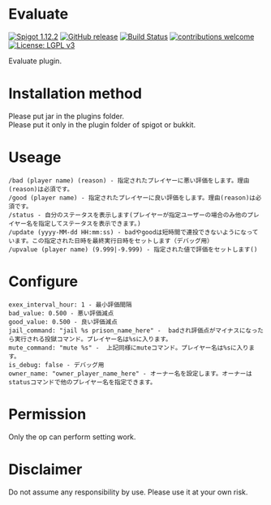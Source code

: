 # Evaluate
[![Spigot 1.12.2](https://img.shields.io/badge/Spigot-1.12.2-brightgreen.svg)](https://www.spigotmc.org/wiki/spigot/)
[![GitHub release](https://img.shields.io/github/release/kubotan/Evaluate.svg)](https://github.com/kubotan/Evaluate/releases)
[![Build Status]( https://travis-ci.org/kubotan/Evaluate.svg?branch=master)](https://travis-ci.org/kubotan/Evaluate)
[![contributions welcome](https://img.shields.io/badge/contributions-welcome-brightgreen.svg?style=flat)](https://github.com/kubotan/Evaluate/issues)
[![License: LGPL v3](https://img.shields.io/badge/License-LGPL%20v3-blue.svg)](https://github.com/kubotan/Evaluate/blob/master/LICENSE)

Evaluate plugin.

# Installation method
Please put jar in the plugins folder.   
Please put it only in the plugin folder of spigot or bukkit.   

# Useage
```
/bad (player name) (reason) - 指定されたプレイヤーに悪い評価をします。理由(reason)は必須です。
/good (player name) - 指定されたプレイヤーに良い評価をします。理由(reason)は必須です。
/status - 自分のステータスを表示します(プレイヤーが指定ユーザーの場合のみ他のプレイヤー名を指定してステータスを表示できます。)
/update (yyyy-MM-dd HH:mm:ss) - badやgoodは短時間で連投できないようになっています。この指定された日時を最終実行日時をセットします（デバッグ用）
/upvalue (player name) (9.999|-9.999) - 指定された値で評価をセットします()
```

# Configure
```
exex_interval_hour: 1 - 最小評価間隔
bad_value: 0.500 - 悪い評価減点
good_value: 0.500 - 良い評価減点
jail_command: "jail %s prison_name_here" -  badされ評価点がマイナスになったら実行される投獄コマンド。プレイヤー名は%sに入ります。
mute_command: "mute %s" -  上記同様にmuteコマンド。プレイヤー名は%sに入ります。
is_debug: false - デバッグ用
owner_name: "owner_player_name_here" - オーナー名を設定します。オーナーはstatusコマンドで他のプレイヤー名を指定できます。
```

# Permission
Only the op can perform setting work.

# Disclaimer
Do not assume any responsibility by use. Please use it at your own risk.
